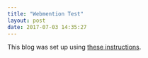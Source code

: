 ```yaml
---
title: "Webmention Test"
layout: post
date: 2017-07-03 14:35:27
---
```

This blog was set up using [these instructions](http://herestomwiththeweather.com/2017/06/19/sending-webmentions-from-travis-ci-using-jekyll-indieweb-on-netlify/).
